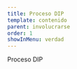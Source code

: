 ```yaml
---
title: Proceso DIP
template: contenido
parent: involucrarse
order: 1
showInMenu: verdad
---
```


Proceso DIP
